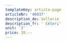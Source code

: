 ```yaml
---
templateKey: article-page
articleNr: '40037'
description_de: Sellerie
description_fr: ' Céleri'
unit: '2'
price: 20.--
---
```


